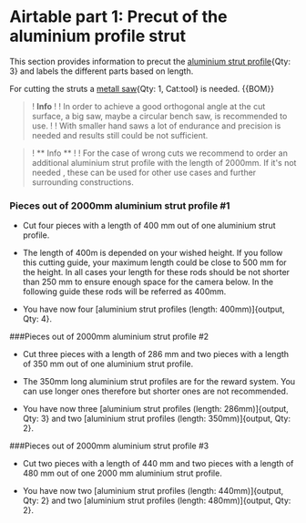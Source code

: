 # Airtable part 1: Precut of the aluminium profile strut


This section provides information to precut the [aluminium strut profile](framework.yml#20x20Rod){Qty: 3} and labels the different parts based on length.

For cutting the struts a [metall saw](tools.yml#metallsaw){Qty: 1, Cat:tool} is needed. 
{{BOM}}


>! **Info** 
>!
>! In order to achieve a good orthogonal angle at the cut surface, a big saw, maybe a circular bench saw, is recommended to use.
>!
>! With smaller hand saws a lot of endurance and precision is needed and results still could be not sufficient.


>! ** Info **
>!
>! For the case of wrong cuts we recommend to order an additional aluminium strut profile with the length of 2000mm. If it's not needed , these can be used for other use cases and further surrounding constructions. 






### Pieces out of  2000mm aluminium strut profile #1

- Cut four pieces with a length of 400 mm out of one aluminium strut profile. 

- The length of 400m is depended on your wished height. If you follow this cutting guide, your maximum length could be close to 500 mm for the height. In all cases your length for these rods should be not shorter than 250 mm to ensure enough space for the camera below. In the following guide these rods will be referred as 400mm. 


- You have now four [aluminium strut profiles (length: 400mm)]{output, Qty: 4}.


###Pieces out of  2000mm aluminium strut profile #2

- Cut three pieces with a length of 286 mm and  two pieces with a length of 350 mm out of one aluminium strut profile.

- The 350mm long aluminium strut profiles are for the reward system. You can use longer ones therefore but shorter ones are not recommended.

- You have now three [aluminium strut profiles (length: 286mm)]{output, Qty: 3} and two [aluminium strut profiles (length: 350mm)]{output, Qty: 2}.
 



###Pieces out of  2000mm aluminium strut profile #3

- Cut two pieces with a length of 440 mm and  two pieces with a length of 480 mm out of one 2000 mm aluminium strut profile.

- You have now two [aluminium strut profiles (length: 440mm)]{output, Qty: 2} and two [aluminium strut profiles (length: 480mm)]{output, Qty: 2}.
 

